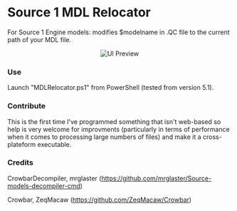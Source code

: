 # Source 1 MDL Relocator

For Source 1 Engine models: modifies $modelname in .QC file to the current path of your MDL file.

<p align="center"><img src="https://i.ibb.co/z4vb8Pr/Sans-titre.png" alt="UI Preview" border="0" /></p>

### Use

Launch "MDLRelocator.ps1" from PowerShell (tested from version 5.1).

### Contribute

This is the first time I've programmed something that isn't web-based so help is very welcome for improvments (particularly in terms of performance when it comes to processing large numbers of files) and make it a cross-plateform executable.

### Credits

CrowbarDecompiler, mrglaster (https://github.com/mrglaster/Source-models-decompiler-cmd)

Crowbar, ZeqMacaw (https://github.com/ZeqMacaw/Crowbar)
